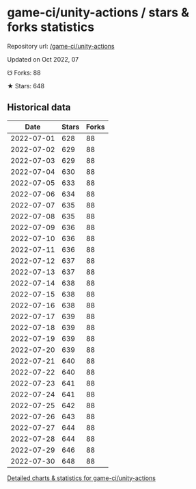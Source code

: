 # game-ci/unity-actions / stars & forks statistics

Repository url: [/game-ci/unity-actions](https://github.com/game-ci/unity-actions)

Updated on Oct 2022, 07

☋ Forks: 88

★ Stars: 648

## Historical data
| Date | Stars | Forks |
|------|-------|-------|
| 2022-07-01 | 628 | 88 | 
| 2022-07-02 | 629 | 88 | 
| 2022-07-03 | 629 | 88 | 
| 2022-07-04 | 630 | 88 | 
| 2022-07-05 | 633 | 88 | 
| 2022-07-06 | 634 | 88 | 
| 2022-07-07 | 635 | 88 | 
| 2022-07-08 | 635 | 88 | 
| 2022-07-09 | 636 | 88 | 
| 2022-07-10 | 636 | 88 | 
| 2022-07-11 | 636 | 88 | 
| 2022-07-12 | 637 | 88 | 
| 2022-07-13 | 637 | 88 | 
| 2022-07-14 | 638 | 88 | 
| 2022-07-15 | 638 | 88 | 
| 2022-07-16 | 638 | 88 | 
| 2022-07-17 | 639 | 88 | 
| 2022-07-18 | 639 | 88 | 
| 2022-07-19 | 639 | 88 | 
| 2022-07-20 | 639 | 88 | 
| 2022-07-21 | 640 | 88 | 
| 2022-07-22 | 640 | 88 | 
| 2022-07-23 | 641 | 88 | 
| 2022-07-24 | 641 | 88 | 
| 2022-07-25 | 642 | 88 | 
| 2022-07-26 | 643 | 88 | 
| 2022-07-27 | 644 | 88 | 
| 2022-07-28 | 644 | 88 | 
| 2022-07-29 | 646 | 88 | 
| 2022-07-30 | 648 | 88 | 


[Detailed charts & statistics for game-ci/unity-actions](https://reviewgithub.com/rep/game-ci/unity-actions)
